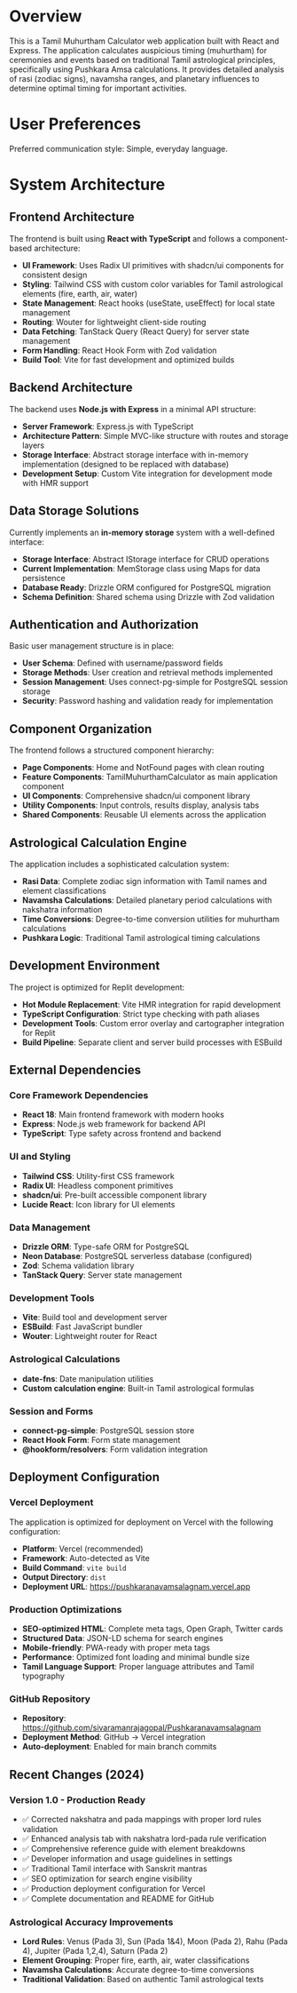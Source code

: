 # Overview

This is a Tamil Muhurtham Calculator web application built with React and Express. The application calculates auspicious timing (muhurtham) for ceremonies and events based on traditional Tamil astrological principles, specifically using Pushkara Amsa calculations. It provides detailed analysis of rasi (zodiac signs), navamsha ranges, and planetary influences to determine optimal timing for important activities.

# User Preferences

Preferred communication style: Simple, everyday language.

# System Architecture

## Frontend Architecture
The frontend is built using **React with TypeScript** and follows a component-based architecture:

- **UI Framework**: Uses Radix UI primitives with shadcn/ui components for consistent design
- **Styling**: Tailwind CSS with custom color variables for Tamil astrological elements (fire, earth, air, water)
- **State Management**: React hooks (useState, useEffect) for local state management
- **Routing**: Wouter for lightweight client-side routing
- **Data Fetching**: TanStack Query (React Query) for server state management
- **Form Handling**: React Hook Form with Zod validation
- **Build Tool**: Vite for fast development and optimized builds

## Backend Architecture
The backend uses **Node.js with Express** in a minimal API structure:

- **Server Framework**: Express.js with TypeScript
- **Architecture Pattern**: Simple MVC-like structure with routes and storage layers
- **Storage Interface**: Abstract storage interface with in-memory implementation (designed to be replaced with database)
- **Development Setup**: Custom Vite integration for development mode with HMR support

## Data Storage Solutions
Currently implements an **in-memory storage** system with a well-defined interface:

- **Storage Interface**: Abstract IStorage interface for CRUD operations
- **Current Implementation**: MemStorage class using Maps for data persistence
- **Database Ready**: Drizzle ORM configured for PostgreSQL migration
- **Schema Definition**: Shared schema using Drizzle with Zod validation

## Authentication and Authorization
Basic user management structure is in place:

- **User Schema**: Defined with username/password fields
- **Storage Methods**: User creation and retrieval methods implemented
- **Session Management**: Uses connect-pg-simple for PostgreSQL session storage
- **Security**: Password hashing and validation ready for implementation

## Component Organization
The frontend follows a structured component hierarchy:

- **Page Components**: Home and NotFound pages with clean routing
- **Feature Components**: TamilMuhurthamCalculator as main application component
- **UI Components**: Comprehensive shadcn/ui component library
- **Utility Components**: Input controls, results display, analysis tabs
- **Shared Components**: Reusable UI elements across the application

## Astrological Calculation Engine
The application includes a sophisticated calculation system:

- **Rasi Data**: Complete zodiac sign information with Tamil names and element classifications
- **Navamsha Calculations**: Detailed planetary period calculations with nakshatra information
- **Time Conversions**: Degree-to-time conversion utilities for muhurtham calculations
- **Pushkara Logic**: Traditional Tamil astrological timing calculations

## Development Environment
The project is optimized for Replit development:

- **Hot Module Replacement**: Vite HMR integration for rapid development
- **TypeScript Configuration**: Strict type checking with path aliases
- **Development Tools**: Custom error overlay and cartographer integration for Replit
- **Build Pipeline**: Separate client and server build processes with ESBuild

## External Dependencies

### Core Framework Dependencies
- **React 18**: Main frontend framework with modern hooks
- **Express**: Node.js web framework for backend API
- **TypeScript**: Type safety across frontend and backend

### UI and Styling
- **Tailwind CSS**: Utility-first CSS framework
- **Radix UI**: Headless component primitives
- **shadcn/ui**: Pre-built accessible component library
- **Lucide React**: Icon library for UI elements

### Data Management
- **Drizzle ORM**: Type-safe ORM for PostgreSQL
- **Neon Database**: PostgreSQL serverless database (configured)
- **Zod**: Schema validation library
- **TanStack Query**: Server state management

### Development Tools
- **Vite**: Build tool and development server
- **ESBuild**: Fast JavaScript bundler
- **Wouter**: Lightweight router for React

### Astrological Calculations
- **date-fns**: Date manipulation utilities
- **Custom calculation engine**: Built-in Tamil astrological formulas

### Session and Forms
- **connect-pg-simple**: PostgreSQL session store
- **React Hook Form**: Form state management
- **@hookform/resolvers**: Form validation integration

## Deployment Configuration

### Vercel Deployment
The application is optimized for deployment on Vercel with the following configuration:

- **Platform**: Vercel (recommended)
- **Framework**: Auto-detected as Vite
- **Build Command**: `vite build`
- **Output Directory**: `dist`
- **Deployment URL**: https://pushkaranavamsalagnam.vercel.app

### Production Optimizations
- **SEO-optimized HTML**: Complete meta tags, Open Graph, Twitter cards
- **Structured Data**: JSON-LD schema for search engines
- **Mobile-friendly**: PWA-ready with proper meta tags
- **Performance**: Optimized font loading and minimal bundle size
- **Tamil Language Support**: Proper language attributes and Tamil typography

### GitHub Repository
- **Repository**: https://github.com/sivaramanrajagopal/Pushkaranavamsalagnam
- **Deployment Method**: GitHub → Vercel integration
- **Auto-deployment**: Enabled for main branch commits

## Recent Changes (2024)

### Version 1.0 - Production Ready
- ✅ Corrected nakshatra and pada mappings with proper lord rules validation
- ✅ Enhanced analysis tab with nakshatra lord-pada rule verification
- ✅ Comprehensive reference guide with element breakdowns  
- ✅ Developer information and usage guidelines in settings
- ✅ Traditional Tamil interface with Sanskrit mantras
- ✅ SEO optimization for search engine visibility
- ✅ Production deployment configuration for Vercel
- ✅ Complete documentation and README for GitHub

### Astrological Accuracy Improvements
- **Lord Rules**: Venus (Pada 3), Sun (Pada 1&4), Moon (Pada 2), Rahu (Pada 4), Jupiter (Pada 1,2,4), Saturn (Pada 2)
- **Element Grouping**: Proper fire, earth, air, water classifications
- **Navamsha Calculations**: Accurate degree-to-time conversions
- **Traditional Validation**: Based on authentic Tamil astrological texts